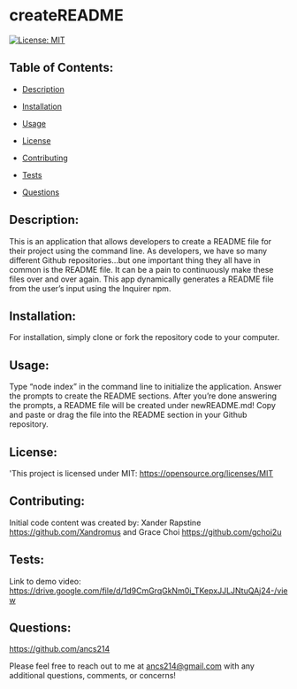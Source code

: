 # createREADME 
  
  [![License: MIT](https://img.shields.io/badge/License-MIT-yellow.svg)](https://opensource.org/licenses/MIT)

## Table of Contents:

  - [Description](#Description)


  - [Installation](#Installation)

  - [Usage](#Usage)

  - [License](#License)

  - [Contributing](#Contributing)

  - [Tests](#tests)

  - [Questions](#Questions)

  ## Description: 
  This is an application that allows developers to create a README file for their project using the command line. As developers, we have so many different Github repositories…but one important thing they all have in common is the README file. It can be a pain to continuously make these files over and over again. This app dynamically generates a README file from the user’s input using the Inquirer npm.

  ## Installation: 
  For installation, simply clone or fork the repository code to your computer. 

  ## Usage: 
  Type “node index” in the command line to initialize the application. Answer the prompts to create the README sections. After you’re done answering the prompts, a README file will be created under newREADME.md! Copy and paste or drag the file into the README section in your Github repository. 

  ## License: 
  'This project is licensed under MIT: https://opensource.org/licenses/MIT

  ## Contributing: 
  Initial code content was created by: Xander Rapstine https://github.com/Xandromus and Grace Choi https://github.com/gchoi2u 

  ## Tests: 
  Link to demo video:
  https://drive.google.com/file/d/1d9CmGrqGkNm0i_TKepxJJLJNtuQAj24-/view

  ## Questions: 
  https://github.com/ancs214

  Please feel free to reach out to me at ancs214@gmail.com with any additional questions, comments, or concerns!
